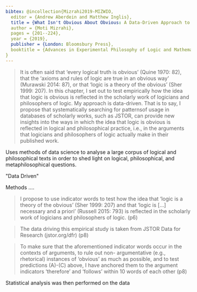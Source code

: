```yaml
---
bibtex: @incollection{Mizrahi2019-MIZWIO,
  editor = {Andrew Aberdein and Matthew Inglis},
  title = {What Isn't Obvious About Obvious: A Data-Driven Approach to Philosophy of Logic},
  author = {Moti Mizrahi},
  pages = {201--224},
  year = {2019},
  publisher = {London: Bloomsbury Press},
  booktitle = {Advances in Experimental Philosophy of Logic and Mathematics}
}
---
```


> It is often said that ‘every logical truth is obvious’ (Quine 1970: 82), that the ‘axioms and rules of logic are true in an obvious way’ (Murawski 2014: 87), or that ‘logic is a theory of the obvious’ (Sher 1999: 207). In this chapter, I set out to test empirically how the idea that logic is obvious is reflected in the scholarly work of logicians and philosophers of logic. My approach is data-driven. That is to say, I propose that systematically searching for patternsof usage in databases of scholarly works, such as JSTOR, can provide new insights into the ways in which the idea that logic is obvious is reflected in logical and philosophical practice, i.e., in the arguments that logicians and philosophers of logic actually make in their published work.

Uses methods of data science to analyse a large corpus of logical and philosophical texts in order to shed light on logical, philosophical, and metaphilosophical questions.

"Data Driven"

Methods ....

> I propose to use indicator words to test how the idea that ‘logic is a theory of the obvious’ (Sher 1999: 207) and that ‘logic is [...] necessary and a priori’ (Russell 2015: 793) is reflected in the scholarly work of logicians and philosophers of logic. (p6)

> The data driving this empirical study is taken from JSTOR Data for Research (jstor.org/dfr) (p8)

> To make sure that the aforementioned indicator words occur in the contexts of arguments, to rule out non- argumentative (e.g., rhetorical) instances of ‘obvious’ as much as possible, and to test predictions (A)-(C) above, I have anchored them to the argument indicators ‘therefore’ and ‘follows’ within 10 words of each other (p8)

Statistical analysis was then performed on the data


